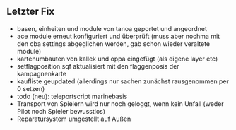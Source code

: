 ## Letzter Fix
- basen, einheiten und module von tanoa geportet und angeordnet
- ace module erneut konfiguriert und überprüft (muss aber nochma mit den cba settings abgeglichen werden, gab schon wieder veraltete module)
- kartenumbauten von kallek und oppa eingefügt (als eigene layer etc)
- setflagposition.sqf aktualisiert mit den flaggenposis der kampagnenkarte
- kaufliste geupdated (allerdings nur sachen zunächst rausgenommen per 0 setzen)
- todo (neu): teleportscript marinebasis
- Transport von Spielern wird nur noch geloggt, wenn kein Unfall (weder Pilot noch Spieler bewusstlos)
- Reparatursystem umgestellt auf Außen